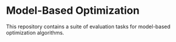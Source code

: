 # Model-Based Optimization

This repository contains a suite of evaluation tasks for model-based optimization algorithms.
